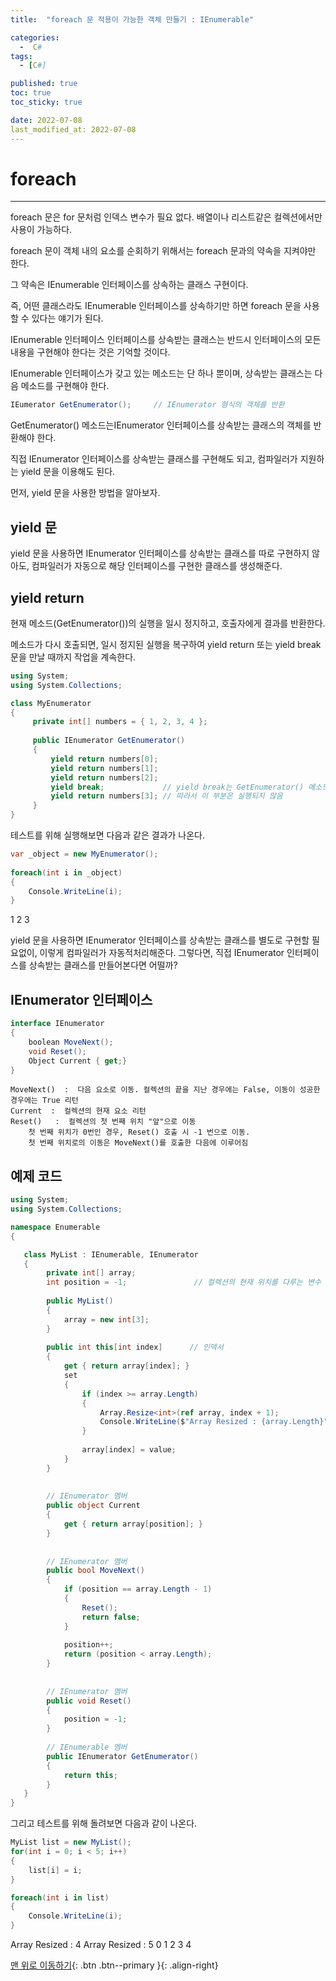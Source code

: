 ```yaml
---
title:  "foreach 문 적용이 가능한 객체 만들기 : IEnumerable" 

categories:
  -  C#
tags:
  - [C#]

published: true
toc: true
toc_sticky: true

date: 2022-07-08
last_modified_at: 2022-07-08
---
```


# foreach

---
foreach 문은 for 문처럼 인덱스 변수가 필요 없다. 배열이나 리스트같은 컬렉션에서만 사용이 가능하다.

foreach 문이 객체 내의 요소를 순회하기 위해서는 foreach 문과의 약속을 지켜야만 한다.

그 약속은 IEnumerable 인터페이스를 상속하는 클래스 구현이다.

 

즉, 어떤 클래스라도 IEnumerable 인터페이스를 상속하기만 하면 foreach 문을 사용할 수 있다는 얘기가 된다.

IEnumerable 인터페이스
인터페이스를 상속받는 클래스는 반드시 인터페이스의 모든 내용을 구현해야 한다는 것은 기억할 것이다.

IEnumerable 인터페이스가 갖고 있는 메소드는 단 하나 뿐이며, 상속받는 클래스는 다음 메소드를 구현해야 한다.

```c#
IEumerator GetEnumerator();     // IEnumerator 형식의 객체를 반환
```

GetEnumerator() 메소드는IEnumerator 인터페이스를 상속받는 클래스의 객체를 반환해야 한다.

직접 IEnumerator 인터페이스를 상속받는 클래스를 구현해도 되고, 컴파일러가 지원하는 yield 문을 이용해도 된다.

먼저, yield 문을 사용한 방법을 알아보자.

## yield 문

yield 문을 사용하면 IEnumerator 인터페이스를 상속받는 클래스를 따로 구현하지 않아도, 컴파일러가 자동으로 해당 인터페이스를 구현한 클래스를 생성해준다.

## yield return

현재 메소드(GetEnumerator())의 실행을 일시 정지하고, 호출자에게 결과를 반환한다.

메소드가 다시 호출되면, 일시 정지된 실행을 복구하여 yield return 또는 yield break 문을 만날 때까지 작업을 계속한다.

```c#
using System;
using System.Collections;

class MyEnumerator
{
     private int[] numbers = { 1, 2, 3, 4 };
        
     public IEnumerator GetEnumerator()
     {
         yield return numbers[0];
         yield return numbers[1];
         yield return numbers[2];
         yield break;             // yield break는 GetEnumerator() 메소드를 종료시킴
         yield return numbers[3]; // 따라서 이 부분은 실행되지 않음
     }
}
```

테스트를 위해 실행해보면 다음과 같은 결과가 나온다.

```c#
var _object = new MyEnumerator();
           
foreach(int i in _object)
{
    Console.WriteLine(i);
}
```

1
2
3

yield 문을 사용하면 IEnumerator 인터페이스를 상속받는 클래스를 별도로 구현할 필요없이, 이렇게 컴파일러가 자동적처리해준다. 그렇다면, 직접 IEnumerator 인터페이스를 상속받는 클래스를 만들어본다면 어떨까?

## IEnumerator 인터페이스

```c#
interface IEnumerator
{
    boolean MoveNext();
    void Reset();
    Object Current { get;}
}
```

    MoveNext()  :  다음 요소로 이동. 컬렉션의 끝을 지난 경우에는 False, 이동이 성공한 경우에는 True 리턴
    Current  :  컬렉션의 현재 요소 리턴
    Reset()   :  컬렉션의 첫 번째 위치 "앞"으로 이동
        첫 번째 위치가 0번인 경우, Reset() 호출 시 -1 번으로 이동.
        첫 번째 위치로의 이동은 MoveNext()를 호출한 다음에 이루어짐  

## 예제 코드

```c#
using System;
using System.Collections;

namespace Enumerable
{

   class MyList : IEnumerable, IEnumerator
   {
        private int[] array;
        int position = -1;               // 컬렉션의 현재 위치를 다루는 변수
        
        public MyList()
        {
            array = new int[3];
        }
        
        public int this[int index]      // 인덱서
        {
            get { return array[index]; }
            set
            {
                if (index >= array.Length)
                {
                    Array.Resize<int>(ref array, index + 1);
                    Console.WriteLine($"Array Resized : {array.Length}");
                }
                
                array[index] = value;
            }
        }
        
        
        // IEnumerator 멤버
        public object Current
        {
            get { return array[position]; }
        }
        
        
        // IEnumerator 멤버
        public bool MoveNext()
        {
            if (position == array.Length - 1)
            {
                Reset();
                return false;
            }
            
            position++;
            return (position < array.Length);
        }
        
        
        // IEnumerator 멤버
        public void Reset()
        {
            position = -1;
        }
        
        // IEnumerable 멤버
        public IEnumerator GetEnumerator()
        {
            return this;
        }
   }
}
```

그리고 테스트를 위해 돌려보면 다음과 같이 나온다.

```C#
MyList list = new MyList();
for(int i = 0; i < 5; i++)
{
    list[i] = i;
}

foreach(int i in list)
{
    Console.WriteLine(i);
}
```

Array Resized : 4
Array Resized : 5
0
1
2
3
4

[맨 위로 이동하기](#){: .btn .btn--primary }{: .align-right}